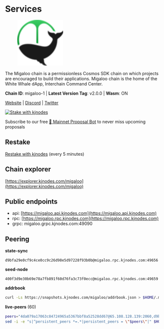 # Services

<figure><img src="https://raw.githubusercontent.com/kj89/cosmos-images/main/logos/migaloo.png" width="150" alt=""><figcaption></figcaption></figure>

The Migaloo chain is a permissionless Cosmos SDK chain on which  projects are encouraged to build their applications. Migaloo chain  is the home of the White Whale dApp, Interchain Command Center.

**Chain ID**: migaloo-1 | **Latest Version Tag**: v2.0.0 | **Wasm**: ON

[Website](https://whitewhale.money) | [Discord](https://discord.gg/AyvcgD4jy3) | [Twitter](https://twitter.com/WhiteWhaleDefi)

[![Stake with kjnodes](https://i.ibb.co/cr44Q8j/button-stake-with-kjnodes.png)](https://restake.app/migaloo/migaloovaloper1jxtgnfw3tatfh90ju9j76dfrt3yea0zw2vnr8v)

Subscribe to our free [🤖 Mainnet Proposal Bot](https://t.me/kjnodes_proposal_bot) to never miss upcoming proposals

## Restake

[Restake with kjnodes](https://restake.app/migaloo/migaloovaloper1jxtgnfw3tatfh90ju9j76dfrt3yea0zw2vnr8v) (every 5 minutes)
## Chain explorer
[https://explorer.kjnodes.com/migaloo](https://explorer.kjnodes.com/migaloo)

## Public endpoints

* api: [https://migaloo.api.kjnodes.com](https://migaloo.api.kjnodes.com)
* rpc: [https://migaloo.rpc.kjnodes.com](https://migaloo.rpc.kjnodes.com)
* grpc: migaloo.grpc.kjnodes.com:49090

## Peering

**state-sync**

```text
d9bfa29e0cf9c4ce0cc9c26d98e5d97228f93b0b@migaloo.rpc.kjnodes.com:49656
```

**seed-node**

```text
400f3d9e30b69e78a7fb891f60d76fa3c73f0ecc@migaloo.rpc.kjnodes.com:49659
```

**addrbook**
```bash
curl -Ls https://snapshots.kjnodes.com/migaloo/addrbook.json > $HOME/.migalood/config/addrbook.json
```

**live-peers** (60)
```bash
peers="4da079a17063c84724965a5367bbf8a52528dd67@65.108.128.139:2060,d9bfa29e0cf9c4ce0cc9c26d98e5d97228f93b0b@65.109.88.38:49656,ccaccdf6bafcb57197d86a1420a289cd39fe0ae9@85.10.200.231:8095,ad4a3df80407d721cad9ea4b7016b7f5a7775bfe@162.55.239.79:26665,6c42aacf3939d503bad695d86108d214680e04a8@144.76.175.189:20756,2fd235d3f0a1a84abd197dcfdaf04fdabc092db8@168.119.62.80:26656,dfe5f91f824880e19d47475546d9874e0f2cea8c@5.79.74.229:8095,6870906f86e474d88d077c7c55af36debe49da04@178.162.165.194:7095,175ca82ab5b282549d68d79ff2c3703d26bcacef@141.94.109.71:20757,0c38efdc028867765e68f02979958468384ad087@51.89.155.2:23656,3b3428d679faa1bd498b3554ca798de3a0d802c6@162.19.89.8:20756,9780ea85f4d0f4cb5ebca14992ce11ebe1982d35@188.172.229.26:26656,e91f650bb3d5b66762093150718af358c6355cc5@15.235.10.35:36656,25cc124e251999047c971721765947b03544b9d6@45.152.13.148:26656,4236750928a4dcb742e50e30e500ebc9ee39f240@35.223.246.103:26656,a834ef7ec0a65ac7c5bf976a9af5adb3a71d7a19@65.108.8.247:20756,81eefc4de6acec31ccdd519d53270be024e4fe68@51.210.223.186:7095,f7dede5bd05eb9615c8c6fa273e25bd4f10f56b8@65.108.109.240:3000,45a88789d86553f6cd7c7ee48786847e462e7dd6@5.75.161.219:26656,c616069071f0864b5b0e995f8d8961536b41ab62@15.204.141.36:26656,0326c9ee117587b7ebe3b26b00820642a8cf48ff@65.108.238.102:20756,2e756df28be5e4fa7d332ba732a160202ef86eee@167.235.21.165:26656,2bd1bfb7a8d73e573b3a27cd01835b67d48f1f04@51.159.214.226:42103,e3fee82bd16509145c45b3dc0b8f4db25315078e@212.227.13.120:26656,b3538ee0cf0245a5d7d7c1ef82cdf4a60e7d36ed@173.215.85.171:20080,d20e91b12956469860da37a8e538305dad8d23d4@185.119.118.110:4000,59c74642d0ec4d012dd7bd0a7e5af1eadf2061b2@65.109.30.183:26656,2e71dbd7d4c079ba7894c5287291c17ba58a6504@141.95.47.78:26656,347e6fa3c974e91aee92da5793486ba3f1bae67d@23.88.112.67:26656,e39876398a43c0f9b93b5a82d8e38fa57c0373b5@65.109.89.19:20756,dfb44159d26b62affd7112367e082b2397bbff15@65.108.136.206:26656,8a9e42026a687b2762cefbd74584ccbd6afa0be1@65.109.83.124:26656,fe04ff9a13d8f0b23463e832f75eb5c845bd375e@213.239.214.73:7095,462a37ca052c4d058e505959393574045dce9489@116.202.36.240:20756,2b9c4fd6be5b779417bc5bd392bdefc81a08720a@35.90.134.158:33656,320ec920b1c1adc94556f9f64eeb575e07ef9d27@24.158.14.210:26656,6f6f726ae93eadec16ea3de93e147de4061b6be4@84.203.117.234:26656,3ef97d0e832e9e1312da0e5217a9297dd7f4b900@135.181.215.62:4110,95a68d5280d9a3ae6d688e89bd4e4fe295b11a92@31.156.88.34:26656,aedf3405d57c3efdcc2bdb1d571dc10f05247f08@51.89.40.85:22656,6801b2f80cdb6a02fbc7e23e1e1d393788e37e84@64.5.123.231:26656,36e1c376a0c5da53382a8ccb081d6a3e4831d165@65.108.234.59:26666,45c246b7f17bb9d95a3155e53ae32850de03d946@195.14.6.2:26656,9f55d181ba68c2a7b62d065fa5974bc1ada7395f@188.165.252.51:26656,ba6f2c1a1174fbc19e1fff75922f56c779d788d8@38.146.3.131:20756,8917d5ba9ff160e192a3178252856d371236f7d6@45.85.147.42:55656,9cb7ba30c7eb7e9b516b90e09ca0f53250927440@146.59.52.135:8095,78f0f5aa89b7ed92a5728dd3f67f646d8dda5213@198.244.228.162:55736,51ca404bbc73d07fc0d6529388c90f807c5acf0b@65.109.104.72:20756,1efa54b5e318fad742f060d3938a963333bd8ae9@142.93.189.65:26656,20a8ee3728b358f9de624febd85464eb89dddd37@50.250.156.59:36656,58a97513b4b96aaa4ca85445e740208cfc7c0af2@162.19.81.219:27502,327fb12682b6450564330abec78f13fa35bd9b78@37.187.149.73:26706,c0a5bd78dbd9d2278c7cc3b1e540398aab145af6@65.109.35.42:52656,746b92ec1a7c743bf53a35515efc7ca77e9dcbac@174.138.190.190:36656,ebc272824924ea1a27ea3183dd0b9ba713494f83@195.3.220.136:27096,1d3809b25bbe6a29bc2415df77c9fc82e46fd384@18.117.74.187:26656,744f2ecd98984eb0e20640ca4b7be69c0be0b81d@45.83.106.141:26656,bad243ed32f5df33f3227aca407310e66ca19b19@116.202.143.92:20756,5429bc670b77cd9c61481912ea194bea8aa6d0cd@51.81.155.189:20756"
sed -i -e "s|^persistent_peers *=.*|persistent_peers = \"$peers\"|" $HOME/.migalood/config/config.toml
```
